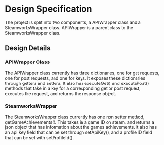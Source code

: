 # Design Specification
The project is split into two components, a APIWrapper class and a SteamworksWrapper class. APIWrapper is a parent class to the SteamworksWrapper class.

## Design Details

### APIWrapper Class
The APIWrapper class currently has three dictionaries, one for get requests, one for post requests, and one for keys. It exposes these dictionaries through getters and setters. It also has executeGet() and executePost() methods that take in a key for a corresponding get or post request, executes the request, and returns the response object.

### SteamworksWrapper
The SteamworksWrapper class currently has one non setter method, getGameAchievements(). This takes in a game ID on steam, and returns a json object that has information about the games achievements. It also has an api key field that can be set through setApiKey(), and a profile ID field that can be set with setProfileId().
